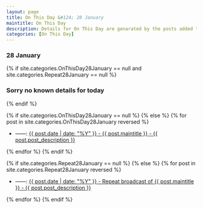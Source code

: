 ```yaml
---
layout: page
title: On This Day &#124; 28 January
maintitle: On This Day
description: Details for On This Day are genarated by the posts added to the website so the content is subject to changes/updates over time.
categories: [On This Day]
---
```


<h3>28 January</h3>

{% if site.categories.OnThisDay28January == null and site.categories.Repeat28January == null %}
  <h3>Sorry no known details for today</h3>
{% endif %}

{% if site.categories.OnThisDay28January == null %}
{% else %}
{% for post in site.categories.OnThisDay28January reversed %}
<ul>
<li> ——: <a href="{{ post.url }}">{{ post.date | date: "%Y" }} - {{ post.maintitle }} - {{ post.post_description }}</a></li>
</ul>
{% endfor %}
{% endif %}

{% if site.categories.Repeat28January == null %}
{% else %}
{% for post in site.categories.Repeat28January reversed %}
<ul>
<li> ——: <a href="{{ post.url }}">{{ post.date | date: "%Y" }} - Repeat broadcast of {{ post.maintitle }} - {{ post.post_description }}</a></li>
</ul>
{% endfor %}
{% endif %}

